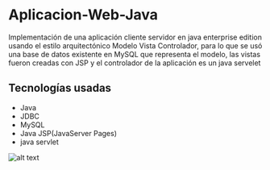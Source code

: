 # Aplicacion-Web-Java

Implementación de una aplicación cliente servidor en java enterprise edition usando el estilo arquitectónico Modelo Vista Controlador, 
para lo que se usó una base de datos existente en MySQL que representa el modelo, 
las vistas fueron creadas con JSP y el controlador de la aplicación es un java servelet   

## Tecnologías usadas
* Java
* JDBC
* MySQL
* Java JSP(JavaServer Pages)
* java servlet

![alt text](https://github.com/CarlosDev88/Aplicacion-Wen-Java/blob/main/captura/captura.gif)
